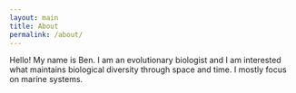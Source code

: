 ```yaml
---
layout: main
title: About
permalink: /about/
---
```


Hello! My name is Ben. I am an evolutionary biologist and I am interested what maintains biological diversity through space and time. I mostly focus on marine systems. 
